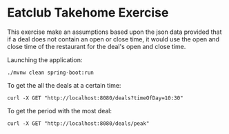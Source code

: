 # Eatclub Takehome Exercise

This exercise make an assumptions based upon the json data provided that if a deal does not contain an open or close time, it would use the open and close time of the restaurant for the deal's open and close time.

Launching the application:

`./mvnw clean spring-boot:run`

To get the all the deals at a certain time:

`curl -X GET "http://localhost:8080/deals?timeOfDay=10:30"`

To get the period with the most deal:

`curl -X GET "http://localhost:8080/deals/peak"`


